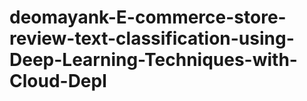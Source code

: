 # deomayank-E-commerce-store-review-text-classification-using-Deep-Learning-Techniques-with-Cloud-Depl